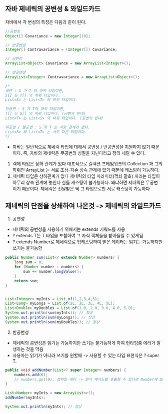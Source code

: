 ## 자바 제네릭의 공변성 & 와일드카드
자바에서 각 변성의 특징은 다음과 같이 된다.

``` java
//공변성
Object[] Covariance = new Integer[10];

// 반공변성
Integer[] Contravariance = (Integer[]) Covariance;

// 공변성
ArrayList<Object> Covariance = new ArrayList<Integer>();

// 반공변성
ArrayList<Integer> Contravariance = new ArrayList<Object>();

/*
공변 : S 가 T 의 하위 타입이면,
S[] 는 T[] 의 하위 타입이다.
List<S> 는 List<T> 의 하위 타입이다.

반공변 : S 가 T의 하위 타입이면,
T[] 는 S[] 의 하위 타입이다. (공변의 반대) 
List<T> 는 List<S> 의 하위 타입이다. (공변의 반대)

무공변 / 불공변 : S 와 T 는 서로 관계가 없다.
List<S> 와 List<T> 는 서로 다른 타입이다.
*/

```

- 자바는 일반적으로 제네릭 타입에 대해서 공변성 / 반공변성을 지원하지 않기 때문이다. 즉, 자바의 제네릭은 무공변의 성질을 지닌다라고 정의 내릴 수 있다.
1. 객체 타입은 상하 관계가 있다
 대표적으로 컬렉션 프레임워크의 Collection 과 그의 하위인 ArrayList 는 서로 조상-자손 상속 관계에 있기 때문에 캐스팅이 가능하다.
2. 제네릭 타입은 상하관계가 없다
 제네릭의 타입 파라미터(꺾쇠 괄호) 끼리는 타입이 아무리 상속 관계에 놓인다 한들 캐스팅이 불가능하다. 왜냐하면 제네릭은 무공변 이기 때문이다. 제네릭은 전달받은 딱 그 타입으로만 서로 캐스팅이 가능하다.

## 제네릭의 단점을 상쇄하여 나온것 -> 제네릭의 와일드카드

1. 공변성   
- 제네릭의 공변성을 사용하기 위해서는 extends 키워드를 사용   
- ? extends T는 T 타입을 포함하여 그 자식 객체들을 받아들일 수 있게됨   
- ? extends Number로 제네릭으로 업캐스팅하여 받은 데이터는 읽기는 가능하지만 쓰기는 불가능함   
``` java
public Number sum(List<? extends Number> numbers) {
    long sum = 0;
    for (Number number : numbers) {
        sum += number.longValue();
    }
    return sum;
}


List<Integer> myInts = List.of(1,2,3,4,5);
List<Long> myLongs = List.of(1L, 2L, 3L, 4L, 5L);
List<Double> myDoubles = List.of(1.0, 2.0, 3.0, 4.0, 5.0);
System.out.println(sum(myInts)); // 정상
System.out.println(sum(myLongs)); // 정상
System.out.println(sum(myDoubles)); // 정상
```

2. 반공변성   
- 제네릭의 공변성은 읽기는 가능하지만 쓰기는 불가능하게 하여 런타임중 에러가 발생하는 것을 막음   
- 사용자는 읽기가 아니라 쓰기를 원할때 -> 사용할 수 있는 타입 표현식은 ? super T.
``` java
public void addNumber(List<? super Integer> numbers) {
    numbers.add(6);
    // numbers.get(0); 컴파일 에러 -> 읽기 메서드를 호출할 수 있다면 Number에 Double 형이 있다면 ClassCastException가 발생할 가능성 있음
}

List<Number> myInts = new ArrayList<>();
addNumber(myInts);

System.out.println(myInts); // 정상
```
